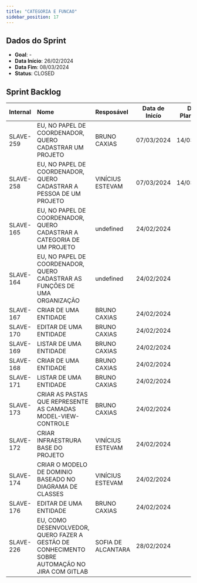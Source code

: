 ```yaml
---
title: "CATEGORIA E FUNCAO"
sidebar_position: 17
---
```

## Dados do Sprint
* **Goal**: -
* **Data Início**: 26/02/2024
* **Data Fim**: 08/03/2024
* **Status**: CLOSED

## Sprint Backlog

|Internal |Nome |Resposável |Data de Inicío | Data Planejada | Status|
|:----    |:----|:--------  |:-------:       | :----------:  | :---: |
|SLAVE-259|EU, NO PAPEL DE COORDENADOR, QUERO CADASTRAR UM PROJETO|BRUNO CAXIAS|07/03/2024|14/03/2024|EM ANDAMENTO|
|SLAVE-258|EU, NO PAPEL DE COORDENADOR, QUERO CADASTRAR A PESSOA DE UM PROJETO|VINÍCIUS ESTEVAM|07/03/2024|14/03/2024|EM ANDAMENTO|
|SLAVE-165|EU, NO PAPEL DE COORDENADOR, QUERO CADASTRAR A CATEGORIA DE UM PROJETO|undefined|24/02/2024|-|CONCLUÍDO|
|SLAVE-164|EU, NO PAPEL DE COORDENADOR, QUERO CADASTRAR AS FUNÇÕES DE UMA ORGANIZAÇÃO|undefined|24/02/2024|-|CONCLUÍDO|
|SLAVE-167|CRIAR DE UMA ENTIDADE|BRUNO CAXIAS|24/02/2024|-|CONCLUÍDO|
|SLAVE-170|EDITAR DE UMA ENTIDADE|BRUNO CAXIAS|24/02/2024|-|CONCLUÍDO|
|SLAVE-169|LISTAR DE UMA ENTIDADE|BRUNO CAXIAS|24/02/2024|-|CONCLUÍDO|
|SLAVE-168|CRIAR DE UMA ENTIDADE|BRUNO CAXIAS|24/02/2024|-|CONCLUÍDO|
|SLAVE-171|LISTAR DE UMA ENTIDADE|BRUNO CAXIAS|24/02/2024|-|CONCLUÍDO|
|SLAVE-173|CRIAR AS PASTAS QUE REPRESENTE AS CAMADAS MODEL-VIEW-CONTROLE|BRUNO CAXIAS|24/02/2024|-|CONCLUÍDO|
|SLAVE-172|CRIAR INFRAESTRURA BASE DO PROJETO|VINÍCIUS ESTEVAM|24/02/2024|-|CONCLUÍDO|
|SLAVE-174|CRIAR O MODELO DE DOMINIO BASEADO NO DIAGRAMA DE CLASSES|VINÍCIUS ESTEVAM|24/02/2024|-|CONCLUÍDO|
|SLAVE-176|EDITAR DE UMA ENTIDADE|BRUNO CAXIAS|24/02/2024|-|CONCLUÍDO|
|SLAVE-226|EU, COMO DESENVOLVEDOR, QUERO FAZER A GESTÃO DE CONHECIMENTO SOBRE AUTOMAÇÃO NO JIRA COM GITLAB|SOFIA DE ALCANTARA|28/02/2024|-|CONCLUÍDO|
